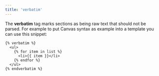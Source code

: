 ```yaml
---
title: 'verbatim'
---
```


The **verbatim** tag marks sections as being raw text that should not be parsed. For example to put Canvas syntax as example into a template you can use this snippet:

```canvas
{% verbatim %}
  <ul>
    {% for item in list %}
      <li>{{ item }}</li>
    {% endfor %}
  </ul>
{% endverbatim %}
```
